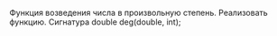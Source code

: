Функция возведения числа в произвольную степень. Реализовать функцию.
Сигнатура double deg(double, int);